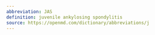 ```yaml
---
abbreviation: JAS
definition: juvenile ankylosing spondylitis
source: https://openmd.com/dictionary/abbreviations/j
---
```

